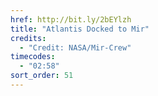 ```yaml
---
href: http://bit.ly/2bEYlzh
title: "Atlantis Docked to Mir"
credits:
  - "Credit: NASA/Mir-Crew"
timecodes:
  - "02:58"
sort_order: 51
---
```

